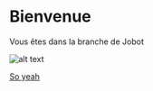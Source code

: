 # Bienvenue

Vous êtes dans la branche de Jobot

![alt text](https://yt3.ggpht.com/yti/ANoDKi4mYMpaBqAqqfCngQKsHfbdQw0HwqOXxelVRU53YQ=s108-c-k-c0x00ffffff-no-rj)


[So yeah](https://www.youtube.com/watch?v=Zd4Oef701lg&ab_channel=Jobot "Luigi's little secret")